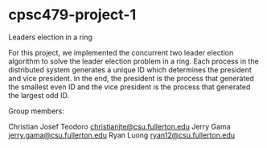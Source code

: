 # cpsc479-project-1
Leaders election in a ring

For this project, we implemented the concurrent two leader election algorithm to solve the leader election problem in a ring. Each process in the distributed system generates a unique ID which determines the president and vice president. In the end, the president is the process that generated the smallest even ID and the vice president is the process that generated the largest odd ID.

Group members:

Christian Josef Teodoro christianjte@csu.fullerton.edu
Jerry Gama jerry.gama@csu.fullerton.edu
Ryan Luong ryan12@csu.fullerton.edu
